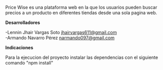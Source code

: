 Price Wise es una plataforma web en la que los usuarios pueden buscar precios a un producto en diferentes tiendas desde una sola pagina web.  

**Desarrolladores**  

-Lennin Jhair Vargas Soto jhairvargas611@gmail.com  
-Armando Navarro Pérez narmando097@gmail.com

**Indicaciones**  

Para la ejecucion del proyecto instalar las dependencias con el siguiente comando "npm install"  
